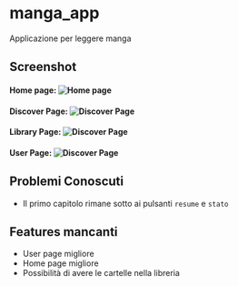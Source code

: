 # manga_app

Applicazione per leggere manga

## Screenshot
#### Home page: ![Home page](./assets/screenshot/Home_page.jpg)
#### Discover Page: ![Discover Page](./assets/screenshot/Discover_page.jpg)
#### Library Page: ![Discover Page](./assets/screenshot/Library_page.jpg)
#### User Page: ![Discover Page](./assets/screenshot/User_page.jpg)

## Problemi Conoscuti 

- Il primo capitolo rimane sotto ai pulsanti `resume` e `stato`

## Features mancanti

- User page migliore
- Home page migliore
- Possibilità di avere le cartelle nella libreria